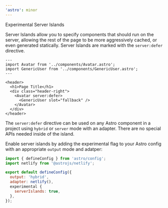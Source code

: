 ```yaml
---
'astro': minor
---
```


Experimental Server Islands

Server Islands allow you to specify components that should run on the server, allowing the rest of the page to be more aggressively cached, or even generated statically. Server Islands are marked with the `server:defer` directive.

```astro
---
import Avatar from '../components/Avatar.astro';
import GenericUser from '../components/GenericUser.astro';
---

<header>
  <h1>Page Title</h1>
  <div class="header-right">
    <Avatar server:defer>
      <GenericUser slot="fallback" />
    </Avatar>
  </div>
</header>
```

The `server:defer` directive can be used on any Astro component in a project using `hybrid` or `server` mode with an adapter. There are no special APIs needed inside of the island.

Enable server islands by adding the experimental flag to your Astro config with an appropriate `output` mode and adatper:

```js
import { defineConfig } from 'astro/config';
import netlify from '@astrojs/netlify';

export default defineConfig({
  output: 'hybrid',
  adapter: netlify(),
  experimental {
    serverIslands: true,
  },
});
```

